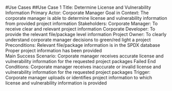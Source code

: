 #Use Cases
##Use Case 1
Title: Determine License and Vulnerability Information
Primary Actor: Corporate Manager
Goal in Context: The corporate manager is able to determine license and vulnerability information from provided project information
Stakeholders: 
  Corporate Manager: To receive clear and relevant project information
  Corporate Developer: To provide the relevant file/package level information 
  Project Owner: To clearly understand corporate manager decisions to green/red light a project 
Preconditions:
  Relevant file/package information is in the SPDX database
  Proper project information has been provided  
Main Success Scenario: Corporate manager receives accurate license and vulnerability information for the requested project packages
Failed End Conditions: Corporate manager receives inaccurate or invalid license and vulnerability information for the requested project packages
Trigger: Corporate manager uploads or identifies project information to which license and vulnerability information is provided
